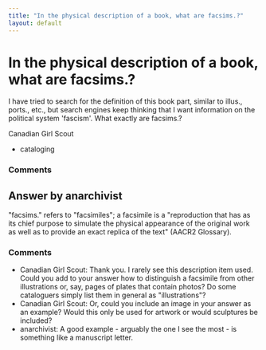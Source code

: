 ```yaml
---
title: "In the physical description of a book, what are facsims.?"
layout: default
---
```

In the physical description of a book, what are facsims.?
=====================
I have tried to search for the definition of this book part, similar to
illus., ports., etc., but search engines keep thinking that I want
information on the political system 'fascism'. What exactly are
facsims.?

Canadian Girl Scout

<ul class="tags"><li class="tag">cataloging</li></ul>

### Comments ###


Answer by anarchivist
----------------
"facsims." refers to "facsimiles"; a facsimile is a "reproduction that
has as its chief purpose to simulate the physical appearance of the
original work as well as to provide an exact replica of the text" (AACR2
Glossary).

### Comments ###
* Canadian Girl Scout: Thank you. I rarely see this description item used. Could you add to
your answer how to distinguish a facsimile from other illustrations or,
say, pages of plates that contain photos? Do some cataloguers simply
list them in general as "illustrations"?
* Canadian Girl Scout: Or, could you include an image in your answer as an example? Would this
only be used for artwork or would sculptures be included?
* anarchivist: A good example - arguably the one I see the most - is something like a
manuscript letter.

